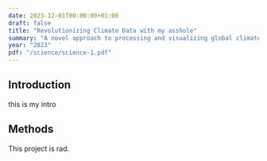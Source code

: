 ```yaml
---
date: 2023-12-01T00:00:00+01:00
draft: false
title: "Revolutionizing Climate Data with my asshole"
summary: "A novel approach to processing and visualizing global climate data with my butt."
year: "2023"
pdf: "/science/science-1.pdf"
---
```


## Introduction
this is my intro

## Methods
This project is rad.